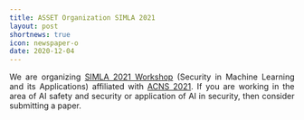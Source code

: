 ```yaml
---
title: ASSET Organization SIMLA 2021
layout: post
shortnews: true
icon: newspaper-o
date: 2020-12-04
---
```

<p style="text-align:justify">
We are organizing <a href="https://asset-group.github.io/simla2021/">SIMLA 2021 Workshop</a> (Security in Machine Learning and its Applications) affiliated 
with <a href="http://sulab-sever.u-aizu.ac.jp/ACNS2021/">ACNS 2021</a>. 
If you are working in the area of AI safety and security or application of AI in security, then consider submitting a paper. 
</p> 
